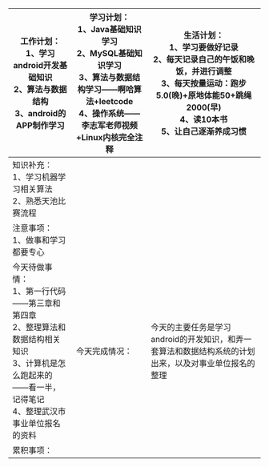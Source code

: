 | 工作计划：<br>1、学习android开发基础知识<br/>2、算法与数据结构<br/>3、android的APP制作学习 | 学习计划：<br/>1、Java基础知识学习<br/>2、MySQL基础知识学习<br/>3、算法与数据结构学习——啊哈算法+leetcode<br/>4、操作系统——李志军老师视频+Linux内核完全注释<br/> | 生活计划：<br/>1、学习要做好记录<br/>2、每天记录自己的午饭和晚饭，并进行调整<br/>3、每天按量运动：跑步5.0(晚)+原地体能50+跳绳2000(早)<br/>4、读10本书<br/>5、让自己逐渐养成习惯 <br/> |
| ------------------------------------------------------------ | ------------------------------------------------------------ | ------------------------------------------------------------ |
| 知识补充：<br/>1、学习机器学习相关算法<br/>2、熟悉天池比赛流程 |                                                              |                                                              |
| 注意事项：<br/>1、做事和学习都要专心                         |                                                              |                                                              |
| 今天待做事情：<br/>1、第一行代码——第三章和第四章<br/>2、整理算法和数据结构相关知识<br/>3、计算机是怎么跑起来的——看一半，记得笔记<br/>4、整理武汉市事业单位报名的资料 | 今天完成情况：<br/>                                          | 今天的主要任务是学习android的开发知识，和弄一套算法和数据结构系统的计划出来，以及对事业单位报名的整理 |
| 累积事项：<br/>                                              |                                                              |                                                              |